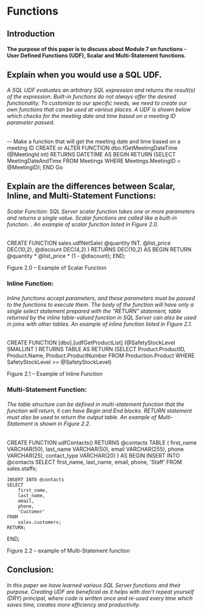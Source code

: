# Functions

## Introduction

#### The purpose of this paper is to discuss about Module 7 on functions - User Defined Functions (UDF), Scalar and Multi-Statement functions. 

## Explain when you would use a SQL UDF.

###### A SQL UDF evaluates an arbitrary SQL expression and returns the result(s) of the expression. Built-in functions do not always offer the desired functionality. To customize to our specific needs, we need to create our own functions that can be used at various places. A UDF is shown below which checks for the meeting date and time based on a meeting ID parameter passed.

-- Make a function that will get the meeting date and time based on a meeting ID
CREATE or ALTER FUNCTION dbo.fGetMeetingDateTime (@MeetingId int)
RETURNS DATETIME
AS
 BEGIN
    RETURN (SELECT MeetingDateAndTime 
            FROM Meetings
            WHERE Meetings.MeetingID = @MeetingID);
 END
Go


## Explain are the differences between Scalar, Inline, and Multi-Statement Functions:
###### Scalar Function: SQL Server scalar function takes one or more parameters and returns a single value. Scalar functions are called like a built-in function. . An example of scalar function listed in Figure 2.0.

CREATE FUNCTION sales.udfNetSale(
    @quantity INT,
    @list_price DEC(10,2),
    @discount DEC(4,2)
)
RETURNS DEC(10,2)
AS 
BEGIN
    RETURN @quantity * @list_price * (1 - @discount);
END;

Figure 2.0 – Example of Scalar Function


### Inline Function: 
###### Inline functions accept parameters, and these parameters must be passed to the functions to execute them. The body of the function will have only a single select statement prepared with the “RETURN” statement, table returned by the inline table-valued function in SQL Server can also be used in joins with other tables. An example of inline function listed in Figure 2.1.

CREATE FUNCTION [dbo].[udfGetProductList]
(@SafetyStockLevel SMALLINT
)
RETURNS TABLE
AS
RETURN
(SELECT Product.ProductID, 
        Product.Name, 
        Product.ProductNumber
 FROM Production.Product
 WHERE SafetyStockLevel >= @SafetyStockLevel)

Figure 2.1 – Example of Inline Function



### Multi-Statement Function:  
###### The table structure can be defined in multi-statement function that the function will return, it can have Begin and End blocks. RETURN statement must also be used to return the output table. An example of Multi-Statement is shown in Figure 2.2.

CREATE FUNCTION udfContacts()
    RETURNS @contacts TABLE (
        first_name VARCHAR(50),
        last_name VARCHAR(50),
        email VARCHAR(255),
        phone VARCHAR(25),
        contact_type VARCHAR(20)
    )
AS
BEGIN
    INSERT INTO @contacts
    SELECT 
        first_name, 
        last_name, 
        email, 
        phone,
        'Staff'
    FROM
        sales.staffs;

    INSERT INTO @contacts
    SELECT 
        first_name, 
        last_name, 
        email, 
        phone,
        'Customer'
    FROM
        sales.customers;
    RETURN;
END;

Figure 2.2 – example of Multi-Statement function


## Conclusion: 
###### In this paper we have learned various SQL Server functions and their purpose. Creating UDF are beneficial as it helps with don’t repeat yourself (DRY) principal, where code is written once and re-used every time which saves time, creates more efficiency and productivity. 
